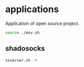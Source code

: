 # applications

Application of open source project.

```bash
source ./env.sh
```

## shadosocks

```bash
ssserver.sh -h
```
